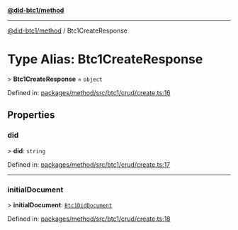[**@did-btc1/method**](../README.md)

***

[@did-btc1/method](../globals.md) / Btc1CreateResponse

# Type Alias: Btc1CreateResponse

&gt; **Btc1CreateResponse** = `object`

Defined in: [packages/method/src/btc1/crud/create.ts:16](https://github.com/dcdpr/did-btc1-js/blob/4ab6f9915d95beed9bc633644c9db1539395f512/packages/method/src/btc1/crud/create.ts#L16)

## Properties

### did

&gt; **did**: `string`

Defined in: [packages/method/src/btc1/crud/create.ts:17](https://github.com/dcdpr/did-btc1-js/blob/4ab6f9915d95beed9bc633644c9db1539395f512/packages/method/src/btc1/crud/create.ts#L17)

***

### initialDocument

&gt; **initialDocument**: [`Btc1DidDocument`](../classes/Btc1DidDocument.md)

Defined in: [packages/method/src/btc1/crud/create.ts:18](https://github.com/dcdpr/did-btc1-js/blob/4ab6f9915d95beed9bc633644c9db1539395f512/packages/method/src/btc1/crud/create.ts#L18)
